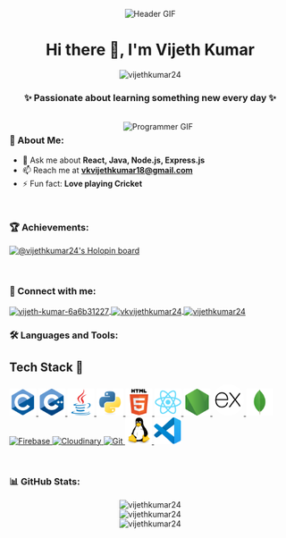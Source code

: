 <p align="center">
  <img width="550" src="https://64.media.tumblr.com/1545dd5313531c741c86858b95e79fcf/tumblr_mkqtx4hxaW1s5qslao1_500.gifv" alt="Header GIF">
</p>

<h1 align="center">Hi there 👋, I'm Vijeth Kumar</h1>

<p align="center">
  <img src="https://komarev.com/ghpvc/?username=vijethkumar24&label=Profile%20views&color=09b43a&style=flat" alt="vijethkumar24">
</p>

<h3 align="center">✨ Passionate about learning something new every day ✨</h3>

<br>

<img align="right" width="300" src="https://media4.giphy.com/media/SnVZO1N0Wo6u4/200w.webp?cid=ecf05e47jcajx0v4u3nvuhd2r7hx8z0p6w6uuipguq0v1wch&rid=200w.webp&ct=g" alt="Programmer GIF">

### 💫 About Me:
- 💬 Ask me about **React, Java, Node.js, Express.js**
- 📫 Reach me at **vkvijethkumar18@gmail.com**
- ⚡ Fun fact: **Love playing Cricket**

<br>

### 🏆 Achievements:
[![@vijethkumar24's Holopin board](https://holopin.me/vijethkumar24)](https://holopin.io/@vijethkumar24)

<br>

### 🔗 Connect with me:
<p align="left">
  <a href="https://linkedin.com/in/vijeth-kumar-6a6b31227" target="blank">
    <img align="center" src="https://raw.githubusercontent.com/rahuldkjain/github-profile-readme-generator/master/src/images/icons/Social/linked-in-alt.svg" alt="vijeth-kumar-6a6b31227" height="30" width="40" />
  </a>
  <a href="https://codesandbox.com/vkvijethkumar24" target="blank">
    <img align="center" src="https://raw.githubusercontent.com/rahuldkjain/github-profile-readme-generator/master/src/images/icons/Social/codesandbox.svg" alt="vkvijethkumar24" height="30" width="40" />
  </a>
  <a href="https://instagram.com/vijethkumar24" target="blank">
    <img align="center" src="https://raw.githubusercontent.com/rahuldkjain/github-profile-readme-generator/master/src/images/icons/Social/instagram.svg" alt="vijethkumar24" height="30" width="40" />
  </a>
</p>

### 🛠️ Languages and Tools:
<h2 align="left">Tech Stack 🚀</h2>

<p align="left">
  <!-- Programming Languages -->
  <a href="https://www.cprogramming.com/" target="_blank" rel="noreferrer">
    <img src="https://raw.githubusercontent.com/devicons/devicon/master/icons/c/c-original.svg" alt="C" width="48" height="48"/>
  </a>
  <a href="https://www.w3schools.com/cpp/" target="_blank" rel="noreferrer">
    <img src="https://raw.githubusercontent.com/devicons/devicon/master/icons/cplusplus/cplusplus-original.svg" alt="C++" width="48" height="48"/>
  </a>
  <a href="https://www.java.com" target="_blank" rel="noreferrer">
    <img src="https://raw.githubusercontent.com/devicons/devicon/master/icons/java/java-original.svg" alt="Java" width="48" height="48"/>
  </a>
  <a href="https://www.python.org" target="_blank" rel="noreferrer">
    <img src="https://raw.githubusercontent.com/devicons/devicon/master/icons/python/python-original.svg" alt="Python" width="48" height="48"/>
  </a>

  <!-- Web Dev -->
  <a href="https://www.w3.org/html/" target="_blank" rel="noreferrer">
    <img src="https://raw.githubusercontent.com/devicons/devicon/master/icons/html5/html5-original-wordmark.svg" alt="HTML5" width="48" height="48"/>
  </a>
  <a href="https://reactjs.org/" target="_blank" rel="noreferrer">
    <img src="https://raw.githubusercontent.com/devicons/devicon/master/icons/react/react-original.svg" alt="React" width="48" height="48"/>
  </a>

  <!-- Backend -->
  <a href="https://nodejs.org/" target="_blank" rel="noreferrer">
    <img src="https://raw.githubusercontent.com/devicons/devicon/master/icons/nodejs/nodejs-original.svg" alt="Node.js" width="48" height="48"/>
  </a>
  <a href="https://expressjs.com/" target="_blank" rel="noreferrer">
    <img style="background-color:white; border-radius:50%; padding:4px;" src="https://raw.githubusercontent.com/devicons/devicon/master/icons/express/express-original.svg" alt="Express.js" width="48" height="48"/>
  </a>

  <!-- Database & Hosting -->
  <a href="https://www.mongodb.com/" target="_blank" rel="noreferrer">
    <img src="https://raw.githubusercontent.com/devicons/devicon/master/icons/mongodb/mongodb-original.svg" alt="MongoDB" width="48" height="48"/>
  </a>
  <a href="https://firebase.google.com/" target="_blank" rel="noreferrer">
    <img src="https://www.vectorlogo.zone/logos/firebase/firebase-icon.svg" alt="Firebase" width="48" height="48"/>
  </a>
  <a href="https://cloudinary.com/" target="_blank" rel="noreferrer">
    <img src="https://res.cloudinary.com/cloudinary-marketing/image/upload/v1664464556/Brand%20Assets/cloudinary_icon_blue_znm9zh.png" alt="Cloudinary" width="48" height="48"/>
  </a>

  <!-- Tools -->
  <a href="https://git-scm.com/" target="_blank" rel="noreferrer">
    <img src="https://www.vectorlogo.zone/logos/git-scm/git-scm-icon.svg" alt="Git" width="48" height="48"/>
  </a>
  <a href="https://www.linux.org/" target="_blank" rel="noreferrer">
    <img src="https://raw.githubusercontent.com/devicons/devicon/master/icons/linux/linux-original.svg" alt="Linux" width="48" height="48"/>
  </a>
  <a href="https://code.visualstudio.com/" target="_blank" rel="noreferrer">
    <img src="https://raw.githubusercontent.com/devicons/devicon/master/icons/vscode/vscode-original.svg" alt="VS Code" width="48" height="48"/>
  </a>
</p>




<br>

### 📊 GitHub Stats:

<div align="center">
  <img src="https://github-readme-stats.vercel.app/api/top-langs?username=vijethkumar24&show_icons=true&locale=en&layout=compact&theme=tokyonight" alt="vijethkumar24" />
</div>

<div align="center">
  <img src="https://github-readme-stats.vercel.app/api?username=vijethkumar24&show_icons=true&locale=en&theme=tokyonight" alt="vijethkumar24" />
</div>

<div align="center">
  <img src="https://github-readme-streak-stats.herokuapp.com/?user=vijethkumar24&theme=tokyonight" alt="vijethkumar24" />
</div>
